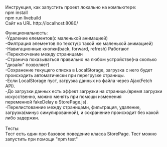 Инструкция, как запустить проект локально на компьютере:\
npm install\
npm run livebuild\
Сайт на URL http://localhost:8080/

Функциональность:\
-Удаление елементов(с маленькой анимацией)\
-Филтрация элементов по тексту(с такой же маленькой анимацией)\
-Навигационные кнопки(back, forward, refresh) Работают\
-Переключение между страницами\
-Странича показываться правильно на любом устройстве(на сколько "дизайн" позволяет)\
-Сохранение текущего списка в LocalStorage, загрузка с него будет происходить автоматически при перегрузке страницы.\
-Если LocalStorage пуст, загрузка данных из файла через Ajax(Fetch API).\
-До загрузки данных есть эффект загрузки на странице.(время загрузки искусственно, можно менять при помощи изменения переменной fakeDelay в StorePage.js).\
-Перелистованние между страницами, фильтрация, удаление, загрузка(минус симулированной), и сохранение происходит без какой либо задержки.\
\
Тесты:\
Тест есть один про базовое поведение класса StorePage. Тест можно запустить при помощи "npm test"